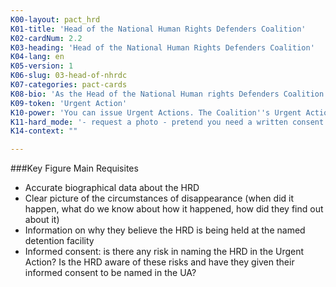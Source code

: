 ```yaml
---
K00-layout: pact_hrd
K01-title: 'Head of the National Human Rights Defenders Coalition'
K02-cardNum: 2.2
K03-heading: 'Head of the National Human Rights Defenders Coalition'
K04-lang: en
K05-version: 1
K06-slug: 03-head-of-nhrdc
K07-categories: pact-cards
K08-bio: 'As the Head of the National Human rights Defenders Coalition you have the authority to ensure that the Coalition takes action on certain cases, as long as they are within organisational priorities and there is strategic relevance to working on the case.'
K09-token: 'Urgent Action'
K10-power: 'You can issue Urgent Actions. The Coalition''s Urgent Actions are often picked up and recirculated within the sub-region, as well as by INGOs and scoped by UN Special Procedures'
K11-hard_mode: '- request a photo - pretend you need a written consent form to release the UA - Ask for proof of K13-detention: claim that without solid proof the Coalition could be attacked for libel, or face repercussions from the authorities.'
K14-context: ""

---
```


###Key Figure Main Requisites

- Accurate biographical data about the HRD
- Clear picture of the circumstances of disappearance (when did it happen, what do we know about how it happened, how did they find out about it)
- Information on why they believe the HRD is being held at the named detention facility
- Informed consent: is there any risk in naming the HRD in the Urgent Action? Is the HRD aware of these risks and have they given their informed consent to be named in the UA?